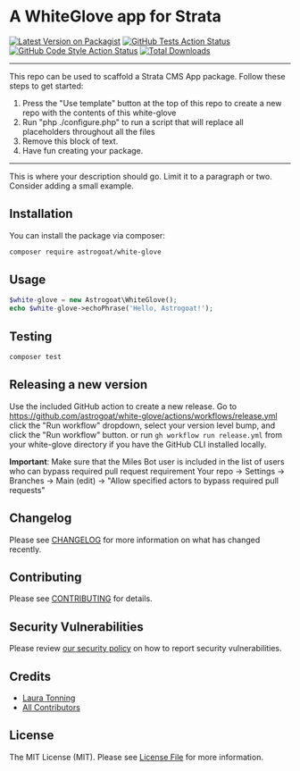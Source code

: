 # A WhiteGlove app for Strata

[![Latest Version on Packagist](https://img.shields.io/packagist/v/astrogoat/white-glove.svg?style=flat-square)](https://packagist.org/packages/astrogoat/white-glove)
[![GitHub Tests Action Status](https://img.shields.io/github/workflow/status/astrogoat/white-glove/run-tests?label=tests)](https://github.com/astrogoat/white-glove/actions?query=workflow%3Arun-tests+branch%3Amain)
[![GitHub Code Style Action Status](https://img.shields.io/github/workflow/status/astrogoat/white-glove/Check%20&%20fix%20styling?label=code%20style)](https://github.com/astrogoat/white-glove/actions?query=workflow%3A"Check+%26+fix+styling"+branch%3Amain)
[![Total Downloads](https://img.shields.io/packagist/dt/astrogoat/white-glove.svg?style=flat-square)](https://packagist.org/packages/astrogoat/white-glove)

---
This repo can be used to scaffold a Strata CMS App package. Follow these steps to get started:

1. Press the "Use template" button at the top of this repo to create a new repo with the contents of this white-glove
2. Run "php ./configure.php" to run a script that will replace all placeholders throughout all the files
3. Remove this block of text.
4. Have fun creating your package.
---

This is where your description should go. Limit it to a paragraph or two. Consider adding a small example.

## Installation

You can install the package via composer:

```bash
composer require astrogoat/white-glove
```

## Usage

```php
$white-glove = new Astrogoat\WhiteGlove();
echo $white-glove->echoPhrase('Hello, Astrogoat!');
```

## Testing

```bash
composer test
```

## Releasing a new version

Use the included GitHub action to create a new release.
Go to https://github.com/astrogoat/white-glove/actions/workflows/release.yml click the "Run workflow" dropdown, select your version level bump, and click the "Run workflow" button.
or run `gh workflow run release.yml` from your white-glove directory if you have the GitHub CLI installed locally.

**Important**: Make sure that the Miles Bot user is included in the list of users who can bypass required pull request requirement
Your repo -> Settings -> Branches -> Main (edit) -> "Allow specified actors to bypass required pull requests"


## Changelog

Please see [CHANGELOG](CHANGELOG.md) for more information on what has changed recently.


## Contributing

Please see [CONTRIBUTING](.github/CONTRIBUTING.md) for details.


## Security Vulnerabilities

Please review [our security policy](../../security/policy) on how to report security vulnerabilities.


## Credits

- [Laura Tonning](https://github.com/tonning)
- [All Contributors](../../contributors)

## License

The MIT License (MIT). Please see [License File](LICENSE.md) for more information.
